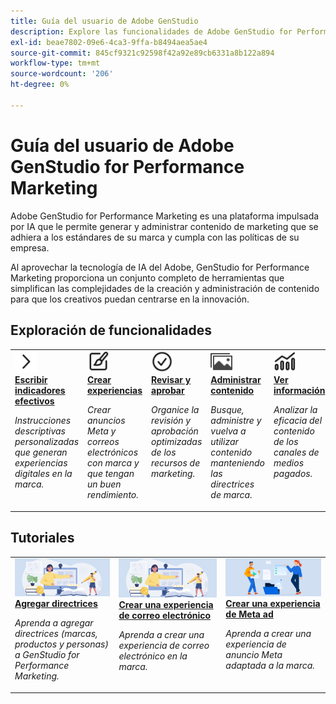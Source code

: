```yaml
---
title: Guía del usuario de Adobe GenStudio
description: Explore las funcionalidades de Adobe GenStudio for Performance Marketing. Aprenda a crear rápidamente recursos en la marca, generar variaciones y optimizar experiencias.
exl-id: beae7802-09e6-4ca3-9ffa-b8494aea5ae4
source-git-commit: 845cf9321c92598f42a92e89cb6331a8b122a894
workflow-type: tm+mt
source-wordcount: '206'
ht-degree: 0%

---
```


# Guía del usuario de Adobe GenStudio for Performance Marketing

Adobe GenStudio for Performance Marketing es una plataforma impulsada por IA que le permite generar y administrar contenido de marketing que se adhiera a los estándares de su marca y cumpla con las políticas de su empresa.

Al aprovechar la tecnología de IA del Adobe, GenStudio for Performance Marketing proporciona un conjunto completo de herramientas que simplifican las complejidades de la creación y administración de contenido para que los creativos puedan centrarse en la innovación.

## Exploración de funcionalidades

<table style="table-layout:fixed">
<tr style="border: 0;">
   <td valign="top">
      <a href="../user-guide/effective-prompts.md">
      <img alt="Corchete derecho" src="../assets/icons/icon-chevronRight.svg" width="35">
      </a>
      <div>
         <a href="../user-guide/effective-prompts.md">
         <strong>Escribir indicadores efectivos</strong>
         </a>
      </div>
      <p>
         <em>Instrucciones descriptivas personalizadas que generan experiencias digitales en la marca.</em>
      </p>
   </td>
   <td valign="top">
      <a href="../user-guide/create/overview.md">
      <img alt="Pincel" src="../assets/icons/icon-create.svg" width="35">
      </a>
      <div>
         <a href="../user-guide/create/overview.md">
         <strong>Crear experiencias</strong>
         </a>
      </div>
      <p>
         <em>Crear anuncios Meta y correos electrónicos con marca y que tengan un buen rendimiento.</em>
      </p>
   </td>
   <td valign="top">
      <a href="../user-guide/approvals/overview.md">
      <img alt="Marca de verificación" src="../assets/icons/icon-checkmarkCircle.svg" width="35">
      </a>
      <div>
         <a href="../user-guide/approvals/overview.md">
         <strong>Revisar y aprobar</strong>
         </a>
      </div>
      <p>
         <em>Organice la revisión y aprobación optimizadas de los recursos de marketing.</em>
      </p>
   </td>
   <td valign="top">
      <a href="../user-guide/content/overview.md">
      <img alt="Cuadrícula" src="../assets/icons/icon-images.svg" width="35">
      </a>
      <div>
         <a href="../user-guide/content/overview.md">
         <strong>Administrar contenido</strong>
         </a>
      </div>
      <p>
         <em>Busque, administre y vuelva a utilizar contenido manteniendo las directrices de marca.</em>
      </p>
   </td>
   <td valign="top">
      <a href="../user-guide/insights/overview.md">
      <img alt="Gráfico" src="../assets/icons/icon-dataAnalytics.svg" width="35">
      </a>
      <div>
         <a href="../user-guide/insights/overview.md">
         <strong>Ver información</strong>
         </a>
      </div>
      <p>
         <em>Analizar la eficacia del contenido de los canales de medios pagados.</em>
      </p>
   </td>
</tr>
</table>

## Tutoriales

<table style="table-layout:fixed">
<td valign="top">
   <div>
      <a href="/help/user-guide/guidelines/add-guidelines.md">
      <img alt="Adición de directrices" src="../assets/card-create-assets.png">
      <strong>Agregar directrices</strong>
      </a>
   </div>
   <p>
      <em>Aprenda a agregar directrices (marcas, productos y personas) a GenStudio for Performance Marketing.</em>
   </p>
</td>
<td valign="top">
   <div>
      <a href="/help/tutorials/create-email-experience.md">
      <img alt="Ideas, libros, lápiz, ordenador" src="../assets/card-create-assets.png">
      <strong>Crear una experiencia de correo electrónico</strong>
      </a>
   </div>
   <p>
      <em>Aprenda a crear una experiencia de correo electrónico en la marca.</em>
   </p>
</td>
<td valign="top">
   <div>
      <a href="/help/tutorials/create-meta-ad.md">
      <img alt="Personas que mueven archivos a una carpeta" src="../assets/card-manage-content.png">
      <strong>Crear una experiencia de Meta ad</strong>
      </a>
   </div>
   <p>
      <em>Aprenda a crear una experiencia de anuncio Meta adaptada a la marca.</em>
   </p>
</td>
</table>
